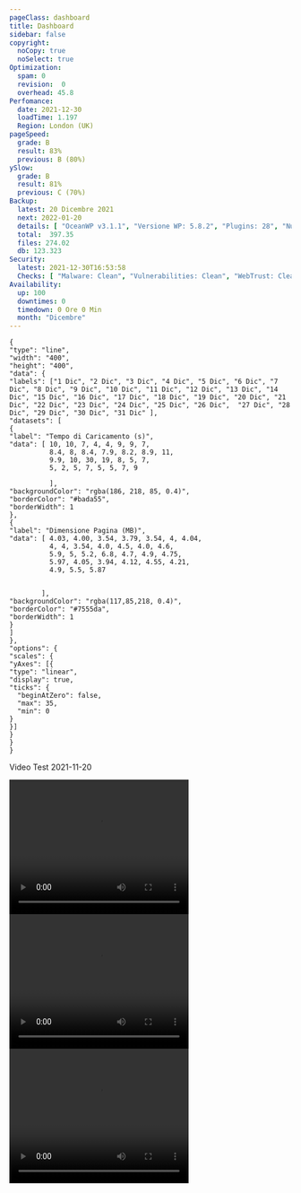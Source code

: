 ```yaml
---
pageClass: dashboard
title: Dashboard
sidebar: false
copyright:
  noCopy: true
  noSelect: true
Optimization:
  spam: 0
  revision:  0
  overhead: 45.8
Perfomance:
  date: 2021-12-30
  loadTime: 1.197
  Region: London (UK)
pageSpeed:
  grade: B
  result: 83%
  previous: B (80%)
ySlow:
  grade: B
  result: 81%
  previous: C (70%)
Backup:
  latest: 20 Dicembre 2021
  next: 2022-01-20
  details: [ "OceanWP v3.1.1", "Versione WP: 5.8.2", "Plugins: 28", "Numero di Posts: 2", "Commenti Approvati: 0" ]
  total:  397.35
  files: 274.02
  db: 123.323
Security:
  latest: 2021-12-30T16:53:58
  Checks: [ "Malware: Clean", "Vulnerabilities: Clean", "WebTrust: Clean" ]
Availability:
  up: 100
  downtimes: 0
  timedown: 0 Ore 0 Min
  month: "Dicembre"
---
```


<main
    data-color-mode="auto"
    data-light-theme="light"
    data-dark-theme="dark_dimmed"
    class="d-flex flex-justify-between flex-column flex-sm-row  flex-md-items-start">
<section
class="color-bg-subtle my-2 p-md-4 p-sm-2 border rounded col-sm-12 mx-1 col-md-8 flex-1">
<PerfomanceHeader />
<div class="d-flex flex-wrap flex-justify-around flex-sm-items-center">
<pageSpeed /> <ySlow />
</div>

<ChartBox>

```chart
{
"type": "line",
"width": "400",
"height": "400",
"data": {
"labels": ["1 Dic", "2 Dic", "3 Dic", "4 Dic", "5 Dic", "6 Dic", "7 Dic", "8 Dic", "9 Dic", "10 Dic", "11 Dic", "12 Dic", "13 Dic", "14 Dic", "15 Dic", "16 Dic", "17 Dic", "18 Dic", "19 Dic", "20 Dic", "21 Dic", "22 Dic", "23 Dic", "24 Dic", "25 Dic", "26 Dic",  "27 Dic", "28 Dic", "29 Dic", "30 Dic", "31 Dic" ],
"datasets": [
{
"label": "Tempo di Caricamento (s)",
"data": [ 10, 10, 7, 4, 4, 9, 9, 7,
          8.4, 8, 8.4, 7.9, 8.2, 8.9, 11,
          9.9, 10, 30, 19, 8, 5, 7,
          5, 2, 5, 7, 5, 5, 7, 9

          ],
"backgroundColor": "rgba(186, 218, 85, 0.4)",
"borderColor": "#bada55",
"borderWidth": 1
},
{
"label": "Dimensione Pagina (MB)",
"data": [ 4.03, 4.00, 3.54, 3.79, 3.54, 4, 4.04,
          4, 4, 3.54, 4.0, 4.5, 4.0, 4.6,
          5.9, 5, 5.2, 6.8, 4.7, 4.9, 4.75,
          5.97, 4.05, 3.94, 4.12, 4.55, 4.21,
          4.9, 5.5, 5.87


        ],
"backgroundColor": "rgba(117,85,218, 0.4)",
"borderColor": "#7555da",
"borderWidth": 1
}
]
},
"options": {
"scales": {
"yAxes": [{
"type": "linear",
"display": true,
"ticks": {
  "beginAtZero": false,
  "max": 35,
  "min": 0
}
}]
}
}
}
```
</ChartBox>

<div class="border color-bg-subtle my-4" >
  <p class="f5 pl-6 pt-2">Video Test <span class="text-small Label Label--inline">2021-11-20</span> </p>
  <div class="d-flex flex-wrap flex-justify-around">
      <video width="320" height="240" controls autoplay>
          <source src="/browsertime-results/energ-tech.it/2021-11-20T132942+0000/pages/energ-tech_it/data/video/1.mp4" type="video/mp4">
      Your browser does not support the video tag.
      </video>
          <video  width="320" height="240" controls autoplay>
          <source src="/browsertime-results/energ-tech.it/2021-11-20T132942+0000/pages/energ-tech_it/data/video/1.mp4" type="video/mp4">
      Your browser does not support the video tag.
      </video>
          <video  width="320" height="240" controls autoplay>
          <source src="/browsertime-results/energ-tech.it/2021-11-20T132942+0000/pages/energ-tech_it/data/video/1.mp4" type="video/mp4">
      Your browser does not support the video tag.
      </video>
  </div>
</div>

<OptimizationWidget />

<div class="container d-flex flex-column flex-sm-row">
  <DowntimeWidget class="col-sm-12 col-md-6 mx-auto" />

  <AxiosWp id="installed_plugins"  class="col-sm-12 col-md-6 color-bg-default rounded mt-3 color-bg-subtle">

  </AxiosWp>
</div>

</section>


<section class="col-sm-12 col-md-3 mx-2">


<BackupCard />
<SecurityCard />

<ScanBot />

<HttpsStatus />

<UpdatesCard>

<ThemesTimeline />
<PluginsTimeline />



</UpdatesCard>

</section>


</main>

<style>





</style>
